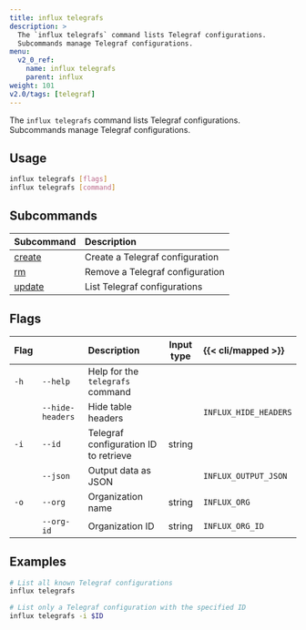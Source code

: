 ```yaml
---
title: influx telegrafs
description: >
  The `influx telegrafs` command lists Telegraf configurations.
  Subcommands manage Telegraf configurations.
menu:
  v2_0_ref:
    name: influx telegrafs
    parent: influx
weight: 101
v2.0/tags: [telegraf]
---
```


The `influx telegrafs` command lists Telegraf configurations.
Subcommands manage Telegraf configurations.

## Usage
```sh
influx telegrafs [flags]
influx telegrafs [command]
```

## Subcommands
| Subcommand                                            | Description                     |
|:----------                                            |:-----------                     |
| [create](/v2.0/reference/cli/influx/telegrafs/create) | Create a Telegraf configuration |
| [rm](/v2.0/reference/cli/influx/telegrafs/rm)         | Remove a Telegraf configuration |
| [update](/v2.0/reference/cli/influx/telegrafs/update) | List Telegraf configurations    |

## Flags
| Flag |                  | Description                           | Input type  | {{< cli/mapped >}}    |
|:---- |:---              |:-----------                           |:----------: |:------------------    |
| `-h` | `--help`         | Help for the `telegrafs` command      |             |                       |
|      | `--hide-headers` | Hide table headers                    |             | `INFLUX_HIDE_HEADERS` |
| `-i` | `--id`           | Telegraf configuration ID to retrieve | string      |                       |
|      | `--json`         | Output data as JSON                   |             | `INFLUX_OUTPUT_JSON`  |
| `-o` | `--org`          | Organization name                     | string      | `INFLUX_ORG`          |
|      | `--org-id`       | Organization ID                       | string      | `INFLUX_ORG_ID`       |

## Examples
```sh
# List all known Telegraf configurations
influx telegrafs

# List only a Telegraf configuration with the specified ID
influx telegrafs -i $ID
```
